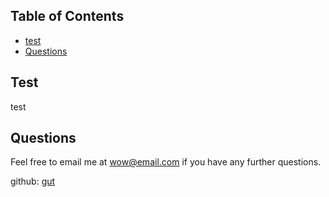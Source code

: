 ## Table of Contents

- [test](#test)
- [Questions](#Questions)

## Test

test

## Questions

Feel free to email me at <wow@email.com> if you have any further questions.

github: [gut](https://github.com/gut)

